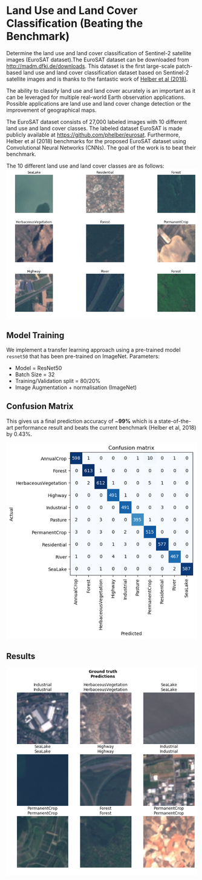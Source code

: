 # Land Use and Land Cover Classification (Beating the Benchmark)
 
Determine the land use and land cover classification of Sentinel-2 satellite images (EuroSAT dataset).The EuroSAT dataset can be downloaded from http://madm.dfki.de/downloads. This dataset is the first large-scale patch-based land use and land cover classification dataset based on Sentinel-2 satellite images and is thanks to the fantastic work of [Helber et al (2018)](https://arxiv.org/abs/1709.00029).

The ability to classify land use and land cover acurately is an important as it can be leveraged for multiple real-world Earth observation applications. Possible applications are land use and land cover change detection or the improvement of geographical maps.

The EuroSAT dataset consists of 27,000 labeled images with 10 different land use and land cover classes. The labeled dataset EuroSAT is made publicly available at https://github.com/phelber/eurosat. Furthermore, Helber et al (2018) benchmarks for the proposed EuroSAT dataset using Convolutional Neural Networks (CNNs). The goal of the work is to beat their benchmark.

 The 10 different land use and land cover classes are as follows:
![eurosat_data](images/eurosat_data.png)

## Model Training 
We implement a transfer learning approach using a pre-trained model `resnet50` that has been pre-trained on ImageNet.
Parameters:
- Model = ResNet50
- Batch Size = 32
- Training/Validation split = 80/20%
- Image Augmentation + normalisation (ImageNet)

## Confusion Matrix 

This gives us a final prediction accuracy of ~**99%** which is a state-of-the-art performance result and beats the current benchmark (Helber et al, 2018) by 0.43%.

![eurosat_confusion_matrix](images/eurosat_confusion_matrix.png)

## Results
![eurosat_preds](images/eurosat_preds.png)
